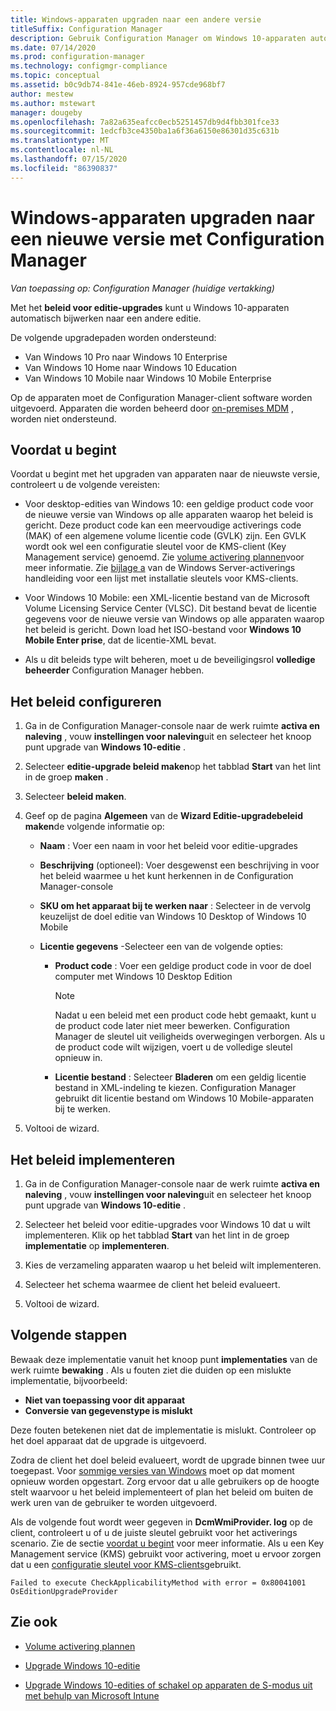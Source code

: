 ```yaml
---
title: Windows-apparaten upgraden naar een andere versie
titleSuffix: Configuration Manager
description: Gebruik Configuration Manager om Windows 10-apparaten automatisch te upgraden naar een andere Windows-editie.
ms.date: 07/14/2020
ms.prod: configuration-manager
ms.technology: configmgr-compliance
ms.topic: conceptual
ms.assetid: b0c9db74-841e-46eb-8924-957cde968bf7
author: mestew
ms.author: mstewart
manager: dougeby
ms.openlocfilehash: 7a82a635eafcc0ecb5251457db9d4fbb301fce33
ms.sourcegitcommit: 1edcfb3ce4350ba1a6f36a6150e86301d35c631b
ms.translationtype: MT
ms.contentlocale: nl-NL
ms.lasthandoff: 07/15/2020
ms.locfileid: "86390837"
---
```

# <a name="upgrade-windows-devices-to-a-new-edition-with-configuration-manager"></a>Windows-apparaten upgraden naar een nieuwe versie met Configuration Manager

*Van toepassing op: Configuration Manager (huidige vertakking)*

Met het **beleid voor editie-upgrades** kunt u Windows 10-apparaten automatisch bijwerken naar een andere editie.

De volgende upgradepaden worden ondersteund:

- Van Windows 10 Pro naar Windows 10 Enterprise
- Van Windows 10 Home naar Windows 10 Education
- Van Windows 10 Mobile naar Windows 10 Mobile Enterprise

Op de apparaten moet de Configuration Manager-client software worden uitgevoerd. Apparaten die worden beheerd door [on-premises MDM](../../mdm/understand/manage-mobile-devices-with-on-premises-infrastructure.md) , worden niet ondersteund.

## <a name="before-you-start"></a>Voordat u begint

Voordat u begint met het upgraden van apparaten naar de nieuwste versie, controleert u de volgende vereisten:  

- Voor desktop-edities van Windows 10: een geldige product code voor de nieuwe versie van Windows op alle apparaten waarop het beleid is gericht. Deze product code kan een meervoudige activerings code (MAK) of een algemene volume licentie code (GVLK) zijn. Een GVLK wordt ook wel een configuratie sleutel voor de KMS-client (Key Management service) genoemd. Zie [volume activering plannen](https://docs.microsoft.com/windows/deployment/volume-activation/plan-for-volume-activation-client)voor meer informatie. Zie [bijlage a](https://docs.microsoft.com/windows-server/get-started/kmsclientkeys) van de Windows Server-activerings handleiding voor een lijst met installatie sleutels voor KMS-clients. <!--496871-->  

- Voor Windows 10 Mobile: een XML-licentie bestand van de Microsoft Volume Licensing Service Center (VLSC). Dit bestand bevat de licentie gegevens voor de nieuwe versie van Windows op alle apparaten waarop het beleid is gericht. Down load het ISO-bestand voor **Windows 10 Mobile Enter prise**, dat de licentie-XML bevat.<!-- SCCMDocs#2033 -->

- Als u dit beleids type wilt beheren, moet u de beveiligingsrol **volledige beheerder** Configuration Manager hebben.

## <a name="configure-the-policy"></a>Het beleid configureren  

1. Ga in de Configuration Manager-console naar de werk ruimte **activa en naleving** , vouw **instellingen voor naleving**uit en selecteer het knoop punt upgrade van **Windows 10-editie** .  

2. Selecteer **editie-upgrade beleid maken**op het tabblad **Start** van het lint in de groep **maken** .  

3. Selecteer **beleid maken**.  

4. Geef op de pagina **Algemeen** van de **Wizard Editie-upgradebeleid maken**de volgende informatie op:  

    - **Naam** : Voer een naam in voor het beleid voor editie-upgrades  

    - **Beschrijving** (optioneel): Voer desgewenst een beschrijving in voor het beleid waarmee u het kunt herkennen in de Configuration Manager-console  

    - **SKU om het apparaat bij te werken naar** : Selecteer in de vervolg keuzelijst de doel editie van Windows 10 Desktop of Windows 10 Mobile  

    - **Licentie gegevens** -Selecteer een van de volgende opties:  

        - **Product code** : Voer een geldige product code in voor de doel computer met Windows 10 Desktop Edition  

            > [!NOTE]  
            > Nadat u een beleid met een product code hebt gemaakt, kunt u de product code later niet meer bewerken. Configuration Manager de sleutel uit veiligheids overwegingen verborgen. Als u de product code wilt wijzigen, voert u de volledige sleutel opnieuw in.  

        - **Licentie bestand** : Selecteer **Bladeren** om een geldig licentie bestand in XML-indeling te kiezen. Configuration Manager gebruikt dit licentie bestand om Windows 10 Mobile-apparaten bij te werken.  

5. Voltooi de wizard.  

## <a name="deploy-the-policy"></a>Het beleid implementeren  

1. Ga in de Configuration Manager-console naar de werk ruimte **activa en naleving** , vouw **instellingen voor naleving**uit en selecteer het knoop punt upgrade van **Windows 10-editie** .  

2. Selecteer het beleid voor editie-upgrades voor Windows 10 dat u wilt implementeren. Klik op het tabblad **Start** van het lint in de groep **implementatie** op **implementeren**.  

3. Kies de verzameling apparaten waarop u het beleid wilt implementeren.

4. Selecteer het schema waarmee de client het beleid evalueert.

5. Voltooi de wizard.

## <a name="next-steps"></a>Volgende stappen

Bewaak deze implementatie vanuit het knoop punt **implementaties** van de werk ruimte **bewaking** . Als u fouten ziet die duiden op een mislukte implementatie, bijvoorbeeld:

- **Niet van toepassing voor dit apparaat**
- **Conversie van gegevenstype is mislukt**

Deze fouten betekenen niet dat de implementatie is mislukt. Controleer op het doel apparaat dat de upgrade is uitgevoerd.

Zodra de client het doel beleid evalueert, wordt de upgrade binnen twee uur toegepast. Voor [sommige versies van Windows](https://docs.microsoft.com/windows/deployment/upgrade/windows-10-edition-upgrades) moet op dat moment opnieuw worden opgestart. Zorg ervoor dat u alle gebruikers op de hoogte stelt waarvoor u het beleid implementeert of plan het beleid om buiten de werk uren van de gebruiker te worden uitgevoerd.

Als de volgende fout wordt weer gegeven in **DcmWmiProvider. log** op de client, controleert u of u de juiste sleutel gebruikt voor het activerings scenario. Zie de sectie [voordat u begint](#before-you-start) voor meer informatie. Als u een Key Management service (KMS) gebruikt voor activering, moet u ervoor zorgen dat u een [configuratie sleutel voor KMS-clients](https://docs.microsoft.com/windows-server/get-started/kmsclientkeys)gebruikt.  <!-- 496871 -->

`Failed to execute CheckApplicabilityMethod with error = 0x80041001 OsEditionUpgradeProvider`

## <a name="see-also"></a>Zie ook

- [Volume activering plannen](https://docs.microsoft.com/windows/deployment/volume-activation/plan-for-volume-activation-client)

- [Upgrade Windows 10-editie](https://docs.microsoft.com/windows/deployment/upgrade/windows-10-edition-upgrades)

- [Upgrade Windows 10-edities of schakel op apparaten de S-modus uit met behulp van Microsoft Intune](https://docs.microsoft.com/intune/edition-upgrade-configure-windows-10)
